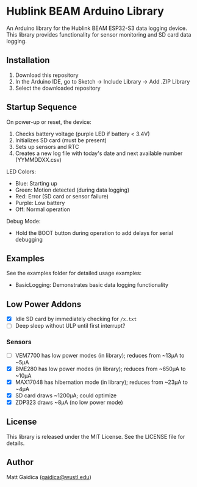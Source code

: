 # Hublink BEAM Arduino Library

An Arduino library for the Hublink BEAM ESP32-S3 data logging device. This library provides functionality for sensor monitoring and SD card data logging.

## Installation

1. Download this repository
2. In the Arduino IDE, go to Sketch -> Include Library -> Add .ZIP Library
3. Select the downloaded repository

## Startup Sequence

On power-up or reset, the device:
1. Checks battery voltage (purple LED if battery < 3.4V)
2. Initializes SD card (must be present)
3. Sets up sensors and RTC
4. Creates a new log file with today's date and next available number (YYMMDDXX.csv)

LED Colors:
- Blue: Starting up
- Green: Motion detected (during data logging)
- Red: Error (SD card or sensor failure)
- Purple: Low battery
- Off: Normal operation

Debug Mode:
- Hold the BOOT button during operation to add delays for serial debugging

## Examples

See the examples folder for detailed usage examples:
- BasicLogging: Demonstrates basic data logging functionality

## Low Power Addons

- [x] Idle SD card by immediately checking for `/x.txt`
- [ ] Deep sleep without ULP until first interrupt?

### Sensors
- [ ] VEM7700 has low power modes (in library); reduces from ~13µA to ~5µA
- [x] BME280 has low power modes (in library); reduces from ~650µA to ~10µA
- [x] MAX17048 has hibernation mode (in library); reduces from ~23µA to ~4µA
- [x] SD card draws ~1200µA; could optimize
- [x] ZDP323 draws ~8µA (no low power mode)

## License

This library is released under the MIT License. See the LICENSE file for details.

## Author

Matt Gaidica (gaidica@wustl.edu) 